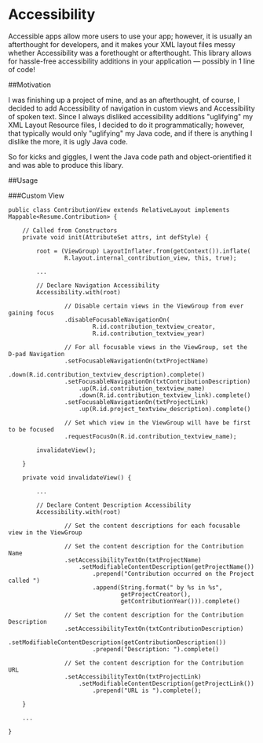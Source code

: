# Accessibility
Accessible apps allow more users to use your app; however, it is usually an afterthought for developers, and it makes your XML layout files messy whether Accessibility was a forethought or afterthought. This library allows for hassle-free accessibility additions in your application — possibly in 1 line of code!

##Motivation

I was finishing up a project of mine, and as an afterthought, of course, I decided to add Accessibility of navigation in custom views and Accessibility of spoken text. Since I always disliked accessibility additions "uglifying" my XML Layout Resource files, I decided to do it programmatically; however, that typically would only "uglifying" my Java code, and if there is anything I dislike the more, it is ugly Java code. 

So for kicks and giggles, I went the Java code path and object-orientified it and was able to produce this libary.

##Usage

###Custom View

    public class ContributionView extends RelativeLayout implements Mappable<Resume.Contribution> {
    
        // Called from Constructors
        private void init(AttributeSet attrs, int defStyle) {
    
            root = (ViewGroup) LayoutInflater.from(getContext()).inflate(
                    R.layout.internal_contribution_view, this, true);
    
            ...

            // Declare Navigation Accessibility
            Accessibility.with(root)
                    
                    // Disable certain views in the ViewGroup from ever gaining focus
                    .disableFocusableNavigationOn(
                            R.id.contribution_textview_creator,
                            R.id.contribution_textview_year)
    
                    // For all focusable views in the ViewGroup, set the D-pad Navigation
                    .setFocusableNavigationOn(txtProjectName)
                        .down(R.id.contribution_textview_description).complete()
                    .setFocusableNavigationOn(txtContributionDescription)
                        .up(R.id.contribution_textview_name)
                        .down(R.id.contribution_textview_link).complete()
                    .setFocusableNavigationOn(txtProjectLink)
                        .up(R.id.project_textview_description).complete()
    
                    // Set which view in the ViewGroup will have be first to be focused
                    .requestFocusOn(R.id.contribution_textview_name);
    
            invalidateView();
    
        }
      
        private void invalidateView() {
    
            ...
    
            // Declare Content Description Accessibility
            Accessibility.with(root)

                    // Set the content descriptions for each focusable view in the ViewGroup

                    // Set the content description for the Contribution Name
                    .setAccessibilityTextOn(txtProjectName)
                        .setModifiableContentDescription(getProjectName())
                            .prepend("Contribution occurred on the Project called ")
                            .append(String.format(" by %s in %s",
                                    getProjectCreator(),
                                    getContributionYear())).complete()

                    // Set the content description for the Contribution Description
                    .setAccessibilityTextOn(txtContributionDescription)
                        .setModifiableContentDescription(getContributionDescription())
                            .prepend("Description: ").complete()

                    // Set the content description for the Contribution URL
                    .setAccessibilityTextOn(txtProjectLink)
                        .setModifiableContentDescription(getProjectLink())
                            .prepend("URL is ").complete();
    
        }

        ...

    }
